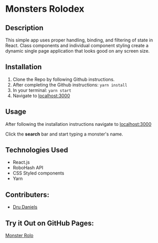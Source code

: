 
# Monsters Rolodex

## Description

This simple app uses proper handling, binding, and filtering of state in React. Class components and individual component styling create a dynamic single page application that looks good on any screen size. 

## Installation

1. Clone the Repo by following Github instructions.
2. After completing the Github instructions:
   `yarn install`
3. In your terminal:
   `yarn start`
4. Navigate to [localhost:3000](http://localhost:3000/)

## Usage

After following the installation instructions navigate to [localhost:3000](http://localhost:3000/)

Click the **search** bar and start typing a monster's name.

## Technologies Used

- React.js
- RoboHash API
- CSS Styled components
- Yarn

## Contributers:
- [Dru Daniels](https://github.com/Dru-Daniels)

## Try it Out on GitHub Pages:

[Monster Rolo](https://dru-daniels.github.io/monsters-rolodex/)
